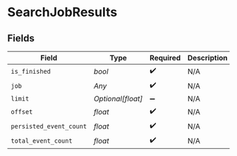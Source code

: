 # SearchJobResults


## Fields

| Field                   | Type                    | Required                | Description             |
| ----------------------- | ----------------------- | ----------------------- | ----------------------- |
| `is_finished`           | *bool*                  | :heavy_check_mark:      | N/A                     |
| `job`                   | *Any*                   | :heavy_check_mark:      | N/A                     |
| `limit`                 | *Optional[float]*       | :heavy_minus_sign:      | N/A                     |
| `offset`                | *float*                 | :heavy_check_mark:      | N/A                     |
| `persisted_event_count` | *float*                 | :heavy_check_mark:      | N/A                     |
| `total_event_count`     | *float*                 | :heavy_check_mark:      | N/A                     |